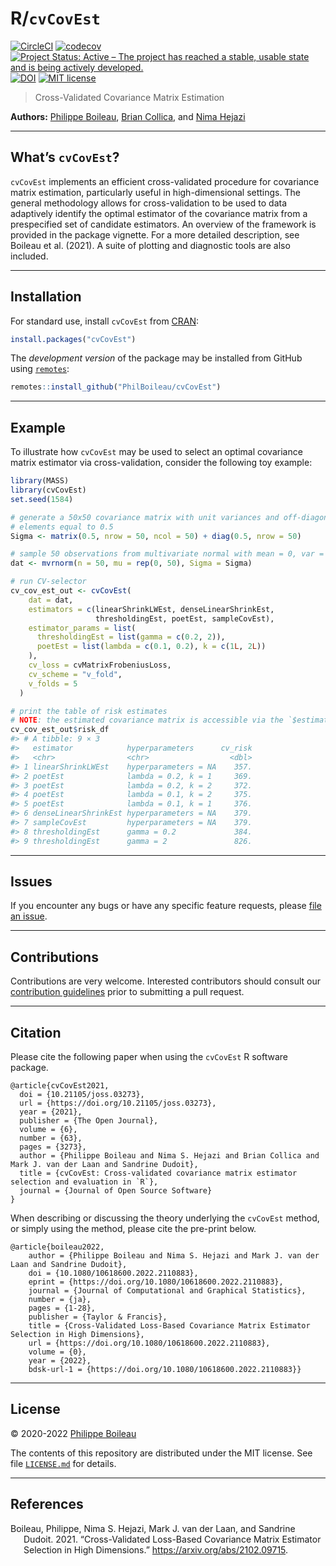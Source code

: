 
# R/`cvCovEst`

<!-- badges: start -->

[![CircleCI](https://dl.circleci.com/status-badge/img/gh/PhilBoileau/cvCovEst/tree/master.svg?style=svg)](https://app.circleci.com/pipelines/github/PhilBoileau/cvCovEst?branch=master)
[![codecov](https://codecov.io/gh/PhilBoileau/cvCovEst/branch/master/graph/badge.svg?token=miHiqpGXxJ)](https://app.codecov.io/gh/PhilBoileau/cvCovEst)
[![Project Status: Active – The project has reached a stable, usable
state and is being actively
developed.](https://www.repostatus.org/badges/latest/active.svg)](https://www.repostatus.org/#active)
[![DOI](https://joss.theoj.org/papers/10.21105/joss.03273/status.svg)](https://doi.org/10.21105/joss.03273)
[![MIT
license](http://img.shields.io/badge/license-MIT-brightgreen.svg)](https://opensource.org/licenses/MIT)
<!-- badges: end -->

> Cross-Validated Covariance Matrix Estimation

**Authors:** [Philippe Boileau](https://pboileau.ca), [Brian
Collica](https://www.linkedin.com/in/brian-collica-553b0b94), and [Nima
Hejazi](https://nimahejazi.org)

------------------------------------------------------------------------

## What’s `cvCovEst`?

`cvCovEst` implements an efficient cross-validated procedure for
covariance matrix estimation, particularly useful in high-dimensional
settings. The general methodology allows for cross-validation to be used
to data adaptively identify the optimal estimator of the covariance
matrix from a prespecified set of candidate estimators. An overview of
the framework is provided in the package vignette. For a more detailed
description, see Boileau et al. (2021). A suite of plotting and
diagnostic tools are also included.

------------------------------------------------------------------------

## Installation

For standard use, install `cvCovEst` from
[CRAN](https://cran.r-project.org/package=cvCovEst):

``` r
install.packages("cvCovEst")
```

The *development version* of the package may be installed from GitHub
using [`remotes`](https://CRAN.R-project.org/package=remotes):

``` r
remotes::install_github("PhilBoileau/cvCovEst")
```

------------------------------------------------------------------------

## Example

To illustrate how `cvCovEst` may be used to select an optimal covariance
matrix estimator via cross-validation, consider the following toy
example:

``` r
library(MASS)
library(cvCovEst)
set.seed(1584)

# generate a 50x50 covariance matrix with unit variances and off-diagonal
# elements equal to 0.5
Sigma <- matrix(0.5, nrow = 50, ncol = 50) + diag(0.5, nrow = 50)

# sample 50 observations from multivariate normal with mean = 0, var = Sigma
dat <- mvrnorm(n = 50, mu = rep(0, 50), Sigma = Sigma)

# run CV-selector
cv_cov_est_out <- cvCovEst(
    dat = dat,
    estimators = c(linearShrinkLWEst, denseLinearShrinkEst,
                   thresholdingEst, poetEst, sampleCovEst),
    estimator_params = list(
      thresholdingEst = list(gamma = c(0.2, 2)),
      poetEst = list(lambda = c(0.1, 0.2), k = c(1L, 2L))
    ),
    cv_loss = cvMatrixFrobeniusLoss,
    cv_scheme = "v_fold",
    v_folds = 5
  )

# print the table of risk estimates
# NOTE: the estimated covariance matrix is accessible via the `$estimate` slot
cv_cov_est_out$risk_df
#> # A tibble: 9 × 3
#>   estimator            hyperparameters      cv_risk
#>   <chr>                <chr>                  <dbl>
#> 1 linearShrinkLWEst    hyperparameters = NA    357.
#> 2 poetEst              lambda = 0.2, k = 1     369.
#> 3 poetEst              lambda = 0.2, k = 2     372.
#> 4 poetEst              lambda = 0.1, k = 2     375.
#> 5 poetEst              lambda = 0.1, k = 1     376.
#> 6 denseLinearShrinkEst hyperparameters = NA    379.
#> 7 sampleCovEst         hyperparameters = NA    379.
#> 8 thresholdingEst      gamma = 0.2             384.
#> 9 thresholdingEst      gamma = 2               826.
```

------------------------------------------------------------------------

## Issues

If you encounter any bugs or have any specific feature requests, please
[file an issue](https://github.com/PhilBoileau/cvCovEst/issues).

------------------------------------------------------------------------

## Contributions

Contributions are very welcome. Interested contributors should consult
our [contribution
guidelines](https://github.com/PhilBoileau/cvCovEst/blob/master/CONTRIBUTING.md)
prior to submitting a pull request.

------------------------------------------------------------------------

## Citation

Please cite the following paper when using the `cvCovEst` R software
package.

    @article{cvCovEst2021,
      doi = {10.21105/joss.03273},
      url = {https://doi.org/10.21105/joss.03273},
      year = {2021},
      publisher = {The Open Journal},
      volume = {6},
      number = {63},
      pages = {3273},
      author = {Philippe Boileau and Nima S. Hejazi and Brian Collica and Mark J. van der Laan and Sandrine Dudoit},
      title = {cvCovEst: Cross-validated covariance matrix estimator selection and evaluation in `R`},
      journal = {Journal of Open Source Software}
    }

When describing or discussing the theory underlying the `cvCovEst`
method, or simply using the method, please cite the pre-print below.

    @article{boileau2022,
        author = {Philippe Boileau and Nima S. Hejazi and Mark J. van der Laan and Sandrine Dudoit},
        doi = {10.1080/10618600.2022.2110883},
        eprint = {https://doi.org/10.1080/10618600.2022.2110883},
        journal = {Journal of Computational and Graphical Statistics},
        number = {ja},
        pages = {1-28},
        publisher = {Taylor & Francis},
        title = {Cross-Validated Loss-Based Covariance Matrix Estimator Selection in High Dimensions},
        url = {https://doi.org/10.1080/10618600.2022.2110883},
        volume = {0},
        year = {2022},
        bdsk-url-1 = {https://doi.org/10.1080/10618600.2022.2110883}}

------------------------------------------------------------------------

## License

© 2020-2022 [Philippe Boileau](https://pboileau.ca)

The contents of this repository are distributed under the MIT license.
See file
[`LICENSE.md`](https://github.com/PhilBoileau/cvCovEst/blob/master/LICENSE.md)
for details.

------------------------------------------------------------------------

## References

<div id="refs" class="references csl-bib-body hanging-indent">

<div id="ref-boileau2021" class="csl-entry">

Boileau, Philippe, Nima S. Hejazi, Mark J. van der Laan, and Sandrine
Dudoit. 2021. “Cross-Validated Loss-Based Covariance Matrix Estimator
Selection in High Dimensions.” <https://arxiv.org/abs/2102.09715>.

</div>

</div>
